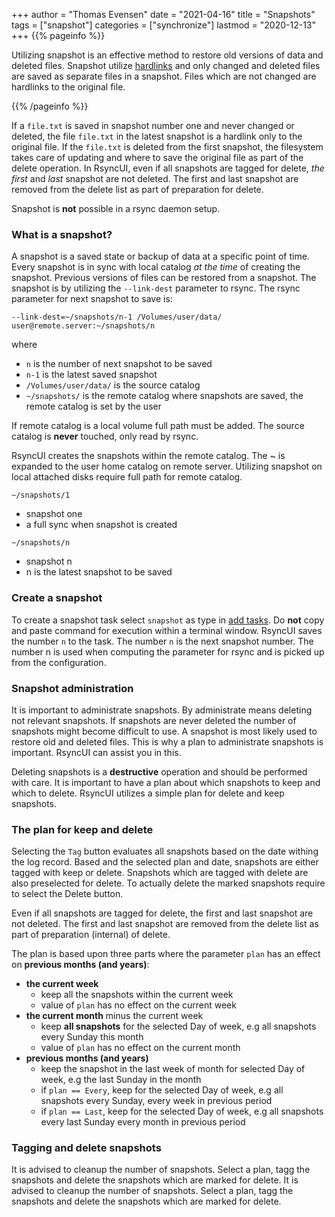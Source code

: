 +++
author = "Thomas Evensen"
date = "2021-04-16"
title =  "Snapshots"
tags = ["snapshot"]
categories = ["synchronize"]
lastmod = "2020-12-13"
+++
{{% pageinfo %}}

Utilizing snapshot is an effective method to restore old versions of data and deleted files. Snapshot utilize [hardlinks](https://en.wikipedia.org/wiki/Hard_link) and only changed and deleted files are saved as separate files in a snapshot. Files which are not changed are hardlinks to the original file.

{{% /pageinfo %}}

If a `file.txt` is saved in snapshot number one and never changed or deleted, the file `file.txt` in the latest snapshot is a hardlink only to the original file. If the `file.txt` is deleted from the first snapshot, the filesystem takes care of updating and where to save the original file as part of the delete operation. In RsyncUI, even if all snapshots are tagged for delete, *the first* and *last* snapshot are not deleted. The first and last snapshot are removed from the delete list as part of preparation for delete. 

Snapshot is **not** possible in a rsync daemon setup.

### What is a snapshot?

A snapshot is a saved state or backup of data at a specific point of time. Every snapshot is in sync with local catalog *at the time* of creating the snapshot. Previous versions of files can be restored from a snapshot. The snapshot is by utilizing the `--link-dest` parameter to rsync. The rsync parameter for next snapshot to save is:

`--link-dest=~/snapshots/n-1 /Volumes/user/data/ user@remote.server:~/snapshots/n`

where

- `n` is the number of next snapshot to be saved
- `n-1` is the latest saved snapshot
- `/Volumes/user/data/` is the source catalog
- `~/snapshots/` is the remote catalog where snapshots are saved, the remote catalog is set by the user

If remote catalog is a local volume full path must be added. The source catalog is **never** touched, only read by rsync.

RsyncUI creates the snapshots within the remote catalog. The ~ is expanded to the user home catalog on remote server. Utilizing snapshot on local attached disks require full path for remote catalog.

`~/snapshots/1`

- snapshot one
- a full sync when snapshot is created

`~/snapshots/n`

- snapshot n
- n is the latest snapshot to be saved

### Create a snapshot

To create a snapshot task select `snapshot` as type in [add tasks](/docs/addconfigurations/). Do **not** copy and paste command for execution within a terminal window. RsyncUI saves the number `n` to the task. The number `n` is the next snapshot number. The number n is used when computing the parameter for rsync
and is picked up from the configuration.

### Snapshot administration

It is important to administrate snapshots. By administrate means deleting not relevant snapshots. If snapshots are never deleted the number of snapshots might become difficult to use. A snapshot is most likely used to restore old and deleted files. This is why a plan to administrate snapshots is important. RsyncUI can assist you in this.

Deleting snapshots is a **destructive** operation and should be performed with care. It is important to have a plan about which snapshots to keep and which to delete. RsyncUI utilizes a simple plan for delete and keep snapshots.

### The plan for keep and delete

Selecting the `Tag` button evaluates all snapshots based on the date withing the log record. Based and the selected plan and date, snapshots are either tagged with keep or delete. Snapshots which are tagged with delete are also preselected for delete. To actually delete the marked snapshots require to select the Delete button.

Even if all snapshots are tagged for delete, the first and last snapshot are not deleted. The first and last snapshot are removed from the delete list as part of preparation (internal) of delete. 

The plan is based upon three parts where the parameter `plan` has an effect on **previous months (and years)**:

- **the current week**
  - keep all the snapshots within the current week
  - value of `plan` has no effect on the current week
- **the current month** minus the current week
  - keep **all snapshots** for the selected Day of week, e.g all snapshots every Sunday this month
  - value of `plan` has no effect on the current month
- **previous months (and years)**
  - keep the snapshot in the last week of month for selected Day of week, e.g the last Sunday in the month
  - if `plan == Every`, keep for the selected Day of week, e.g all snapshots every Sunday, every week in previous period
  - if `plan == Last`, keep for the selected Day of week, e.g all snapshots every last Sunday every month in previous period

### Tagging and delete snapshots

It is advised to cleanup the number of snapshots. Select a plan, tagg the snapshots and delete the snapshots which are marked for delete.
It is advised to cleanup the number of snapshots. Select a plan, tagg the snapshots and delete the snapshots which are marked for delete.

